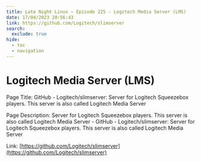 ```yaml
---
title: Late Night Linux – Episode 225 - Logitech Media Server (LMS)
date: 17/04/2023 20:56:43
link: https://github.com/Logitech/slimserver
search:
  exclude: true
hide:
  - toc
  - navigation
---
```


# Logitech Media Server (LMS)

Page Title: GitHub - Logitech/slimserver: Server for Logitech Squeezebox players. This server is also called Logitech Media Server

Page Description: Server for Logitech Squeezebox players. This server is also called Logitech Media Server - GitHub - Logitech/slimserver: Server for Logitech Squeezebox players. This server is also called Logitech Media Server 

Link: [https://github.com/Logitech/slimserver](https://github.com/Logitech/slimserver)